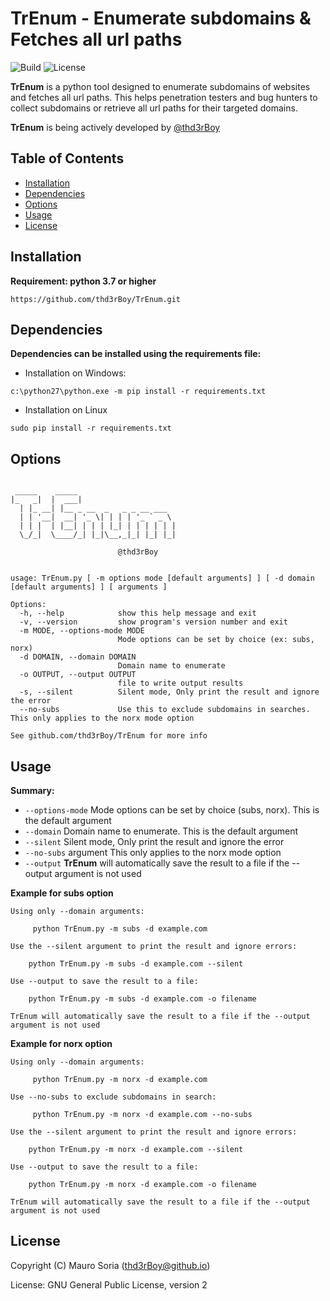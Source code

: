 # TrEnum - Enumerate subdomains & Fetches all url paths


![Build](https://img.shields.io/badge/Built%20with-Python-Blue)
![License](https://img.shields.io/github/license/thd3rBoy/TrEnum.svg)


**TrEnum** is a python tool designed to enumerate subdomains of websites and fetches all url paths. This helps penetration testers and bug hunters to collect subdomains or retrieve all url paths for their targeted domains.

**TrEnum** is being actively developed by [@thd3rBoy](https://twitter.com/thd3rBoy)


Table of Contents
------------
* [Installation](#installation)
* [Dependencies](#dependencies)
* [Options](#options)
* [Usage](#usage)
* [License](#license)


Installation
------------

**Requirement: python 3.7 or higher**

```
https://github.com/thd3rBoy/TrEnum.git
```

Dependencies
------------

**Dependencies can be installed using the requirements file:**
  - Installation on Windows:
  ```
  c:\python27\python.exe -m pip install -r requirements.txt
  ```

  - Installation on Linux
  ```
  sudo pip install -r requirements.txt
  ```
          
Options
-------

```

 _____    _____                      
|_   _|  |  ___|                     
  | |_ __| |__ _ __  _   _ _ __ ___  
  | | '__|  __| '_ \| | | | '_ ` _ \ 
  | | |  | |__| | | | |_| | | | | | |
  \_/_|  \____/_| |_|\__,_|_| |_| |_|

                        @thd3rBoy


usage: TrEnum.py [ -m options mode [default arguments] ] [ -d domain [default arguments] ] [ arguments ]

Options:
  -h, --help            show this help message and exit
  -v, --version         show program's version number and exit
  -m MODE, --options-mode MODE
                        Mode options can be set by choice (ex: subs, norx)
  -d DOMAIN, --domain DOMAIN
                        Domain name to enumerate
  -o OUTPUT, --output OUTPUT
                        file to write output results
  -s, --silent          Silent mode, Only print the result and ignore the error
  --no-subs             Use this to exclude subdomains in searches. This only applies to the norx mode option

See github.com/thd3rBoy/TrEnum for more info
```

Usage
-----

**Summary:**
  - `--options-mode` Mode options can be set by choice (subs, norx). This is the default argument
  - `--domain` Domain name to enumerate. This is the default argument
  - `--silent` Silent mode, Only print the result and ignore the error
  - `--no-subs` argument This only applies to the norx mode option
  - `--output` **TrEnum** will automatically save the result to a file if the --output argument is not used
  
**Example for subs option**

    Using only --domain arguments:
    
         python TrEnum.py -m subs -d example.com
         
    Use the --silent argument to print the result and ignore errors:
    
        python TrEnum.py -m subs -d example.com --silent
        
    Use --output to save the result to a file:
        
        python TrEnum.py -m subs -d example.com -o filename
        
    TrEnum will automatically save the result to a file if the --output argument is not used
    
    
**Example for norx option**
    
    Using only --domain arguments:
    
         python TrEnum.py -m norx -d example.com
         
    Use --no-subs to exclude subdomains in search:
    
         python TrEnum.py -m norx -d example.com --no-subs
         
    Use the --silent argument to print the result and ignore errors:
    
        python TrEnum.py -m norx -d example.com --silent
        
    Use --output to save the result to a file:
        
        python TrEnum.py -m norx -d example.com -o filename
        
    TrEnum will automatically save the result to a file if the --output argument is not used
    

License
---------------
Copyright (C) Mauro Soria (thd3rBoy@github.io)

License: GNU General Public License, version 2
                                                                                    
